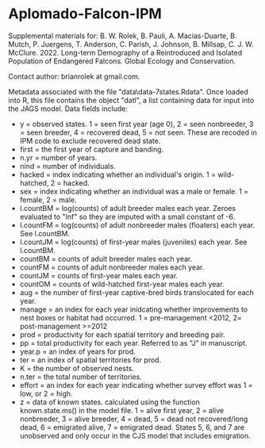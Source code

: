 # Aplomado-Falcon-IPM
 
Supplemental materials for: B. W. Rolek, B. Pauli, A. Macias-Duarte, B. Mutch, P. Juergens, T. Anderson, C. Parish, J. Johnson, B. Millsap, C. J. W. McClure. 2022. Long-term Demography of a Reintroduced and Isolated Population of Endangered Falcons. Global Ecology and Conservation.
 
 Contact author: brianrolek at gmail.com.
 
Metadata associated with the file "data\data-7states.Rdata". Once loaded into R, this file contains the object "datl", a list containing data for input into the JAGS model. Data fields include: 

+ y = observed states. 1 = seen first year (age 0), 2 = seen nonbreeder, 3 = seen breeder, 4 = recovered dead, 5 = not seen. These are recoded in IPM code to exclude recovered dead state. 
+ first = the first year of capture and banding.
+	n.yr = number of years.
+	nind = number of individuals.
+	hacked = index indicating whether an individual's origin. 1 = wild-hatched, 2 = hacked.		
+ sex = index indicating whether an individual was a male or female. 
		        1 = female, 2 = male.
+ l.countBM = log(counts) of adult breeder males each year. Zeroes evaluated to "Inf" so they are imputed with a small constant of -6. 
+ l.countFM = log(counts) of adult nonbreeder males (floaters) each year. See l.countBM.
+	l.countJM = log(counts) of first-year males (juveniles) each year. See l.countBM.
+	countBM = counts of adult breeder males each year.
+	countFM = counts of adult nonbreeder males each year.
+	countJM = counts of first-year males each year.
+	countOM = counts of wild-hatched first-year males each year.
+	aug = the number of first-year captive-bred birds translocated for each year. 
+	manage = an index for each year inidcating whether improvements to nest boxes or habitat had occurred. 1 = pre-management <2012, 2= post-management >=2012 
+	prod = productivity for each spatial territory and breeding pair. 
+	pp = total productivity for each year. Referred to as "J" in manuscript.
+	year.p = an index of years for prod.
+	ter = an index of spatial territories for prod.
+	K = the number of observed nests. 
+	n.ter = the total number of territories.
+	effort = an index for each year indicating whether survey effort was 1 = low, or 2 = high.
+	z =  data of known states. calculated using the function known.state.ms() in the model file. 1 = alive first year, 2 = alive nonbreeder, 3 = alive breeder, 4 = dead, 5 = dead not recovered/long dead, 6 = emigrated alive, 7 = emigrated dead. States 5, 6, and 7 are unobserved and only occur in the CJS model that includes emigration.
